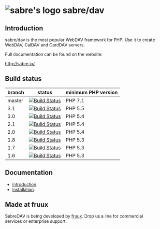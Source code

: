 ![sabre's logo](http://sabre.io/img/logo.png) sabre/dav
=======================================================

Introduction
------------

sabre/dav is the most popular WebDAV framework for PHP. Use it to create WebDAV, CalDAV and CardDAV servers.

Full documentation can be found on the website:

http://sabre.io/


Build status
------------

| branch       | status | minimum PHP version |
| ------------ | ------ | ------------------- |
| master       | [![Build Status](https://travis-ci.org/sabre-io/dav.svg?branch=master)](https://travis-ci.org/sabre-io/dav) | PHP 7.1 |
| 3.1          | [![Build Status](https://travis-ci.org/sabre-io/dav.svg?branch=3.0)](https://travis-ci.org/sabre-io/dav) | PHP 5.5 |
| 3.0          | [![Build Status](https://travis-ci.org/sabre-io/dav.svg?branch=3.0)](https://travis-ci.org/sabre-io/dav) | PHP 5.4 |
| 2.1          | [![Build Status](https://travis-ci.org/sabre-io/dav.svg?branch=2.1)](https://travis-ci.org/sabre-io/dav) | PHP 5.4 |
| 2.0          | [![Build Status](https://travis-ci.org/sabre-io/dav.svg?branch=2.0)](https://travis-ci.org/sabre-io/dav) | PHP 5.4 |
| 1.8          | [![Build Status](https://travis-ci.org/sabre-io/dav.svg?branch=1.8)](https://travis-ci.org/sabre-io/dav) | PHP 5.3 |
| 1.7          | [![Build Status](https://travis-ci.org/sabre-io/dav.svg?branch=1.7)](https://travis-ci.org/sabre-io/dav) | PHP 5.3 |
| 1.6          | [![Build Status](https://travis-ci.org/sabre-io/dav.svg?branch=1.6)](https://travis-ci.org/sabre-io/dav) | PHP 5.3 |

Documentation
-------------

* [Introduction](http://sabre.io/dav/).
* [Installation](http://sabre.io/dav/install/).


Made at fruux
-------------

SabreDAV is being developed by [fruux](https://fruux.com/). Drop us a line for commercial services or enterprise support.
